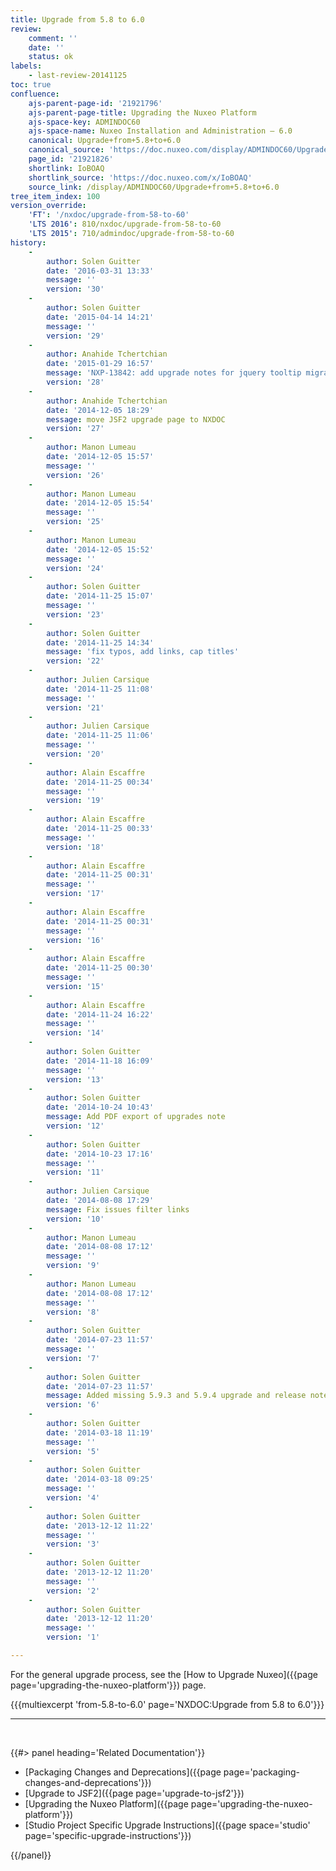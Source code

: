 ```yaml
---
title: Upgrade from 5.8 to 6.0
review:
    comment: ''
    date: ''
    status: ok
labels:
    - last-review-20141125
toc: true
confluence:
    ajs-parent-page-id: '21921796'
    ajs-parent-page-title: Upgrading the Nuxeo Platform
    ajs-space-key: ADMINDOC60
    ajs-space-name: Nuxeo Installation and Administration — 6.0
    canonical: Upgrade+from+5.8+to+6.0
    canonical_source: 'https://doc.nuxeo.com/display/ADMINDOC60/Upgrade+from+5.8+to+6.0'
    page_id: '21921826'
    shortlink: IoBOAQ
    shortlink_source: 'https://doc.nuxeo.com/x/IoBOAQ'
    source_link: /display/ADMINDOC60/Upgrade+from+5.8+to+6.0
tree_item_index: 100
version_override:
    'FT': '/nxdoc/upgrade-from-58-to-60'
    'LTS 2016': 810/nxdoc/upgrade-from-58-to-60
    'LTS 2015': 710/admindoc/upgrade-from-58-to-60
history:
    -
        author: Solen Guitter
        date: '2016-03-31 13:33'
        message: ''
        version: '30'
    -
        author: Solen Guitter
        date: '2015-04-14 14:21'
        message: ''
        version: '29'
    -
        author: Anahide Tchertchian
        date: '2015-01-29 16:57'
        message: 'NXP-13842: add upgrade notes for jquery tooltip migration to tipsy'
        version: '28'
    -
        author: Anahide Tchertchian
        date: '2014-12-05 18:29'
        message: move JSF2 upgrade page to NXDOC
        version: '27'
    -
        author: Manon Lumeau
        date: '2014-12-05 15:57'
        message: ''
        version: '26'
    -
        author: Manon Lumeau
        date: '2014-12-05 15:54'
        message: ''
        version: '25'
    -
        author: Manon Lumeau
        date: '2014-12-05 15:52'
        message: ''
        version: '24'
    -
        author: Solen Guitter
        date: '2014-11-25 15:07'
        message: ''
        version: '23'
    -
        author: Solen Guitter
        date: '2014-11-25 14:34'
        message: 'fix typos, add links, cap titles'
        version: '22'
    -
        author: Julien Carsique
        date: '2014-11-25 11:08'
        message: ''
        version: '21'
    -
        author: Julien Carsique
        date: '2014-11-25 11:06'
        message: ''
        version: '20'
    -
        author: Alain Escaffre
        date: '2014-11-25 00:34'
        message: ''
        version: '19'
    -
        author: Alain Escaffre
        date: '2014-11-25 00:33'
        message: ''
        version: '18'
    -
        author: Alain Escaffre
        date: '2014-11-25 00:31'
        message: ''
        version: '17'
    -
        author: Alain Escaffre
        date: '2014-11-25 00:31'
        message: ''
        version: '16'
    -
        author: Alain Escaffre
        date: '2014-11-25 00:30'
        message: ''
        version: '15'
    -
        author: Alain Escaffre
        date: '2014-11-24 16:22'
        message: ''
        version: '14'
    -
        author: Solen Guitter
        date: '2014-11-18 16:09'
        message: ''
        version: '13'
    -
        author: Solen Guitter
        date: '2014-10-24 10:43'
        message: Add PDF export of upgrades note
        version: '12'
    -
        author: Solen Guitter
        date: '2014-10-23 17:16'
        message: ''
        version: '11'
    -
        author: Julien Carsique
        date: '2014-08-08 17:29'
        message: Fix issues filter links
        version: '10'
    -
        author: Manon Lumeau
        date: '2014-08-08 17:12'
        message: ''
        version: '9'
    -
        author: Manon Lumeau
        date: '2014-08-08 17:12'
        message: ''
        version: '8'
    -
        author: Solen Guitter
        date: '2014-07-23 11:57'
        message: ''
        version: '7'
    -
        author: Solen Guitter
        date: '2014-07-23 11:57'
        message: Added missing 5.9.3 and 5.9.4 upgrade and release notes
        version: '6'
    -
        author: Solen Guitter
        date: '2014-03-18 11:19'
        message: ''
        version: '5'
    -
        author: Solen Guitter
        date: '2014-03-18 09:25'
        message: ''
        version: '4'
    -
        author: Solen Guitter
        date: '2013-12-12 11:22'
        message: ''
        version: '3'
    -
        author: Solen Guitter
        date: '2013-12-12 11:20'
        message: ''
        version: '2'
    -
        author: Solen Guitter
        date: '2013-12-12 11:20'
        message: ''
        version: '1'

---
```

For the general upgrade process, see the [How to Upgrade Nuxeo]({{page page='upgrading-the-nuxeo-platform'}}) page.

{{{multiexcerpt 'from-5.8-to-6.0' page='NXDOC:Upgrade from 5.8 to 6.0'}}}

* * *

&nbsp;

<div class="row" data-equalizer data-equalize-on="medium"><div class="column medium-6">{{#> panel heading='Related Documentation'}}

*   [Packaging Changes and Deprecations]({{page page='packaging-changes-and-deprecations'}})
*   [Upgrade to JSF2]({{page page='upgrade-to-jsf2'}})
*   [Upgrading the Nuxeo Platform]({{page page='upgrading-the-nuxeo-platform'}})
*   [Studio Project Specific Upgrade Instructions]({{page space='studio' page='specific-upgrade-instructions'}})

{{/panel}}</div><div class="column medium-6">

&nbsp;

</div></div>

